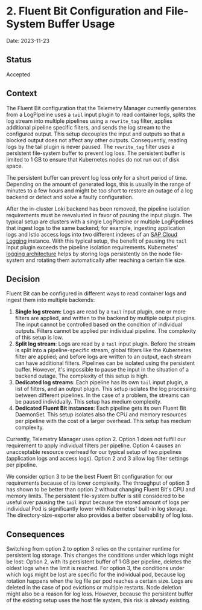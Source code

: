 # 2. Fluent Bit Configuration and File-System Buffer Usage

Date: 2023-11-23

## Status

Accepted

## Context

The Fluent Bit configuration that the Telemetry Manager currently generates from a LogPipeline uses a `tail` input plugin to read container logs, splits the log stream into multiple pipelines using a `rewrite_tag` filter, applies additional pipeline specific filters, and sends the log stream to the configured output. This setup decouples the input and outputs so that a blocked output does not affect any other outputs. Consequently, reading logs by the tail plugin is never paused. The `rewrite_tag` filter uses a persistent file-system buffer to prevent log loss. The persistent buffer is limited to 1 GB to ensure that Kubernetes nodes do not run out of disk space.

The persistent buffer can prevent log loss only for a short period of time. Depending on the amount of generated logs, this is usually in the range of minutes to a few hours and might be too short to restore an outage of a log backend or detect and solve a faulty configuration.

After the in-cluster Loki backend has been removed, the pipeline isolation requirements must be reevaluated in favor of pausing the input plugin. The typical setup are clusters with a single LogPipeline or multiple LogPipelines that ingest logs to the same backend; for example, ingesting application logs and Istio access logs into two different indexes of an [SAP Cloud Logging](../../user/integration/sap-cloud-logging) instance. With this typical setup, the benefit of pausing the `tail` input plugin exceeds the pipeline isolation requirements. Kubernetes' [logging architecture](https://kubernetes.io/docs/concepts/cluster-administration/logging/) helps by storing logs persistently on the node file-system and rotating them automatically after reaching a certain file size.

## Decision

Fluent Bit can be configured in different ways to read container logs and ingest them into multiple backends:

1. **Single log stream:** Logs are read by a `tail` input plugin, one or more filters are applied, and written to the backend by multiple output plugins. The input cannot be controlled based on the condition of individual outputs. Filters cannot be applied per individual pipeline. The complexity of this setup is low.
2. **Split log stream**: Logs are read by a `tail` input plugin. Before the stream is split into a pipeline-specific stream, global filters like the Kubernetes filter are applied; and before logs are written to an output, each stream can have additional filters. Pipelines can be isolated using the persistent buffer. However, it's impossible to pause the input in the situation of a backend outage. The complexity of this setup is high.
3. **Dedicated log streams**: Each pipeline has its own `tail` input plugin, a list of filters, and an output plugin. This setup isolates the log processing between different pipelines. In the case of a problem, the streams can be paused individually. This setup has medium complexity.
4. **Dedicated Fluent Bit instances**: Each pipeline gets its own Fluent Bit DaemonSet. This setup isolates also the CPU and memory resources per pipeline with the cost of a larger overhead. This setup has medium complexity.

Currently, Telemetry Manager uses option 2. 
Option 1 does not fulfill our requirement to apply individual filters per pipeline. Option 4 causes an unacceptable resource overhead for our typical setup of two pipelines (application logs and access logs). Option 2 and 3 allow log filter settings per pipeline.

We consider option 3 to be the best Fluent Bit configuration for our requirements because of its lower complexity. The throughput of option 3 has shown to be better than option 2 without changing Fluent Bit's CPU and memory limits.
The persistent file-system buffer is still considered to be useful over pausing the `tail` input because the stored amount of logs per individual Pod is significantly lower with Kubernetes' built-in log storage. The directory-size-exporter also provides a better observability of log loss.

## Consequences

Switching from option 2 to option 3 relies on the container runtime for persistent log storage. This changes the conditions under which logs might be lost: Option 2, with its persistent buffer of 1 GB per pipeline, deletes the oldest logs when the limit is reached. For option 3, the conditions under which logs might be lost are specific for the individual pod, because log rotation happens when the log file per pod reaches a certain size. Logs are deleted in the case of pod evictions or multiple restarts. Node deletion might also be a reason for log loss. However, because the persistent buffer of the existing setup uses the host file system, this risk is already existing.
